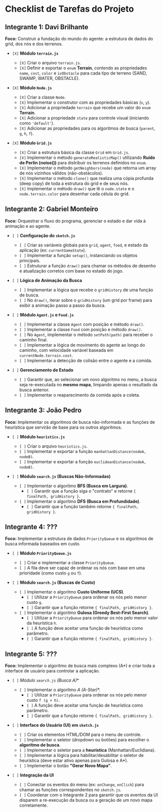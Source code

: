 # Checklist de Tarefas do Projeto

## Integrante 1: Davi Brilhante

**Foco:** Construir a fundação do mundo do agente: a estrutura de dados do grid, dos nós e dos terrenos.

-   `[X]` **Módulo `terrain.js`**
    -   `[X]` Criar o arquivo `terrain.js`.
    -   `[X]` Definir e exportar o `enum` **Terrain**, contendo as propriedades `name`, `cost`, `color` e `isObstacle` para cada tipo de terreno (SAND, SWAMP, WATER, OBSTACLE).

-   `[X]` **Módulo `Node.js`**
    -   `[X]` Criar a classe `Node`.
    -   `[X]` Implementar o construtor com as propriedades básicas (`x`, `y`).
    -   `[X]` Adicionar a propriedade `terrain` que recebe um valor do `enum` **Terrain**.
    -   `[X]` Adicionar a propriedade `state` para controle visual (iniciando como `'default'`).
    -   `[X]` Adicionar as propriedades para os algoritmos de busca (`parent`, `g`, `h`, `f`).

-   `[X]` **Módulo `Grid.js`**
    -   `[X]` Criar a estrutura básica da classe `Grid` em `Grid.js`.
    -   `[X]` Implementar o método `generateRealisticMap()` utilizando **Ruído de Perlin (noise())** para distribuir os terrenos definidos no `enum`.
    -   `[X]` Implementar o método `getNeighbors(node)` que retorna um array de nós vizinhos válidos (não-obstáculos).
    -   `[X]` Implementar o método `clone()` que realiza uma cópia profunda (deep copy) de toda a estrutura do grid e de seus nós.
    -   `[X]` Implementar o método `draw()` que lê o `node.state` e o `node.terrain.color` para desenhar cada célula do grid.

## Integrante 2: Gabriel Monteiro

**Foco:** Orquestrar o fluxo do programa, gerenciar o estado e dar vida à animação e ao agente.

-   `[ ]` **Configuração do `sketch.js`**
    -   `[ ]` Criar as variáveis globais para `grid`, `agent`, `food`, e estado da aplicação (ex: `currentGameState`).
    -   `[ ]` Implementar a função `setup()`, instanciando os objetos principais.
    -   `[ ]` Estruturar a função `draw()` para chamar os métodos de desenho e atualização corretos com base no estado do jogo.

-   `[ ]` **Lógica de Animação da Busca**
    -   `[ ]` Implementar a lógica que recebe o `gridHistory` de uma função de busca.
    -   `[ ]` No `draw()`, iterar sobre o `gridHistory` (um grid por frame) para exibir a animação passo a passo da busca.

-   `[ ]` **Módulo `Agent.js` e `Food.js`**
    -   `[ ]` Implementar a classe `Agent` com posição e método `draw()`.
    -   `[ ]` Implementar a classe `Food` com posição e método `draw()`.
    -   `[ ]` No `Agent`, implementar o método `setPath(path)` para receber o caminho final.
    -   `[ ]` Implementar a lógica de movimento do agente ao longo do caminho, com velocidade variável baseada em `currentNode.terrain.cost`.
    -   `[ ]` Implementar a detecção de colisão entre o agente e a comida.

-   `[ ]` **Gerenciamento de Estado**
    -   `[ ]` Garantir que, ao selecionar um novo algoritmo no menu, a busca seja re-executada no **mesmo mapa**, limpando apenas o resultado da busca anterior.
    -   `[ ]` Implementar o reaparecimento da comida após a coleta.

## Integrante 3: João Pedro

**Foco:** Implementar os algoritmos de busca não-informada e as funções de heurística que servirão de base para os outros algoritmos.

-   `[ ]` **Módulo `heuristics.js`**
    -   `[ ]` Criar o arquivo `heuristics.js`.
    -   `[ ]` Implementar e exportar a função `manhattanDistance(nodeA, nodeB)`.
    -   `[ ]` Implementar e exportar a função `euclideanDistance(nodeA, nodeB)`.

-   `[ ]` **Módulo `search.js` (Buscas Não-Informadas)**
    -   `[ ]` Implementar o algoritmo **BFS (Busca em Largura)**.
        -   `[ ]` Garantir que a função siga o "contrato" e retorne `{ finalPath, gridHistory }`.
    -   `[ ]` Implementar o algoritmo **DFS (Busca em Profundidade)**.
        -   `[ ]` Garantir que a função também retorne `{ finalPath, gridHistory }`.

## Integrante 4: ???

**Foco:** Implementar a estrutura de dados `PriorityQueue` e os algoritmos de busca informada baseados em custo.

-   `[ ]` **Módulo `PriorityQueue.js`**
    -   `[ ]` Criar e implementar a classe `PriorityQueue`.
    -   `[ ]` A fila deve ser capaz de ordenar os nós com base em uma prioridade (como custo `g` ou `f`).

-   `[ ]` **Módulo `search.js` (Buscas de Custo)**
    -   `[ ]` Implementar o algoritmo **Custo Uniforme (UCS)**.
        -   `[ ]` Utilizar a `PriorityQueue` para ordenar os nós pelo menor custo `g`.
        -   `[ ]` Garantir que a função retorne `{ finalPath, gridHistory }`.
    -   `[ ]` Implementar o algoritmo **Gulosa (Greedy Best-First Search)**.
        -   `[ ]` Utilizar a `PriorityQueue` para ordenar os nós pelo menor valor da heurística `h`.
        -   `[ ]` A função deve aceitar uma função de heurística como parâmetro.
        -   `[ ]` Garantir que a função retorne `{ finalPath, gridHistory }`.

## Integrante 5: ???

**Foco:** Implementar o algoritmo de busca mais complexo (A*) e criar toda a interface de usuário para controlar a aplicação.

-   `[ ]` **Módulo `search.js` (Busca A*)**
    -   `[ ]` Implementar o algoritmo **A* (A-Star)**.
        -   `[ ]` Utilizar a `PriorityQueue` para ordenar os nós pelo menor custo `f (g + h)`.
        -   `[ ]` A função deve aceitar uma função de heurística como parâmetro.
        -   `[ ]` Garantir que a função retorne `{ finalPath, gridHistory }`.

-   `[ ]` **Interface do Usuário (UI) em `sketch.js`**
    -   `[ ]` Criar os elementos HTML/DOM para o menu de controle.
    -   `[ ]` Implementar o seletor (dropdown ou botões) para escolher o **algoritmo de busca**.
    -   `[ ]` Implementar o seletor para a **heurística** (Manhattan/Euclidiana).
    -   `[ ]` Implementar a lógica para habilitar/desabilitar o seletor de heurística (deve estar ativo apenas para Gulosa e A*).
    -   `[ ]` Implementar o botão **"Gerar Novo Mapa"**.

-   `[ ]` **Integração da UI**
    -   `[ ]` Conectar os eventos do menu (ex: `onChange`, `onClick`) para chamar as funções correspondentes no `sketch.js`.
    -   `[ ]` Coordenar com o Integrante 2 para garantir que os eventos da UI disparem a re-execução da busca ou a geração de um novo mapa corretamente.